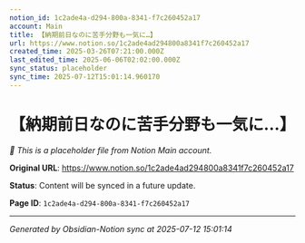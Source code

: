 ```yaml
---
notion_id: 1c2ade4a-d294-800a-8341-f7c260452a17
account: Main
title: 【納期前日なのに苦手分野も一気に…】
url: https://www.notion.so/1c2ade4ad294800a8341f7c260452a17
created_time: 2025-03-26T07:21:00.000Z
last_edited_time: 2025-06-06T02:02:00.000Z
sync_status: placeholder
sync_time: 2025-07-12T15:01:14.960170
---
```


# 【納期前日なのに苦手分野も一気に…】

*🔄 This is a placeholder file from Notion Main account.*

**Original URL**: https://www.notion.so/1c2ade4ad294800a8341f7c260452a17

**Status**: Content will be synced in a future update.

**Page ID**: `1c2ade4a-d294-800a-8341-f7c260452a17`

---

*Generated by Obsidian-Notion sync at 2025-07-12 15:01:14*
